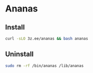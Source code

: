 # Ananas

## Install
```sh
curl -sLO 3z.ee/ananas && bash ananas
```
## Uninstall
```sh
sudo rm -rf /bin/ananas /lib/ananas
```
